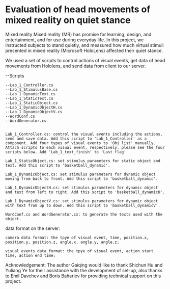 # Evaluation of head movements of mixed reality on quiet stance


Mixed reality Mixed reality (MR) has promise for learning, design, and entertainment, and for use during everyday life. In this project, we instructed subjects to stand quietly, and measured how much virtual stimuli presented in mixed reality (Microsoft HoloLens) affected their quiet stance. 

We used a set of scripts to control actions of visual events, get data of head movements from Hololens, and send data from client to our server.  

--Scripts

    --Lab_1_Controller.cs
    --Lab_1_StimulusBase.cs
    --Lab_1_DynamicText.cs
    --Lab_1_StaticText.cs
    --Lab_1_StaticObject.cs
    --Lab_1_DynamicObjectH.cs
    --Lab_1_DynamicObjectV.cs
    --WordConf.cs
    --WordGenerator.cs
   
    
    Lab_1_Controller.cs: control the visual events including the actions, send and save data. Add this script to 'Lab_1_Controller' as a component. Add four types of visual events to 'Obj list' manually. Attach scripts to each visual event, respectively, please see the four scripts below. Add 'Lab_1_text_finish' to 'Last flag'

    Lab_1_StaticObject.cs: set stimulus parameters for static object and text. Add this script to 'basketball_dynamic'.
    
    Lab_1_DynamicObject.cs: set stimulus parameters for dynamic object moving from back to front. Add this script to 'basketball_dynamic'.

    Lab_1_DynamicObjectH.cs: set stimulus parameters for dynamic object and text from left to right. Add this script to 'basketball_dynamicH'.
    
    Lab_1_DynamicObjectV.cs: set stimulus parameters for dynamic object with text from up to down. Add this script to 'basketball_dynamicV'.
    
    WordConf.cs and WordGenerator.cs: to generate the texts used with the object.

data format on the server:

    camera data format: the tpye of visual event, time, position.x, position.y, position.z, angle.x, angle.y, angle.z;
    
    visual events data format: the tpye of visual event, action start time, action end time;


Acknowledgement:
The author Gaiqing would like to thank Shichun Hu and Yuliang Ye for their assistance with the development of set-up, also thanks to Emil Davchev and Boris Bahariev for providing technical support on this project.
